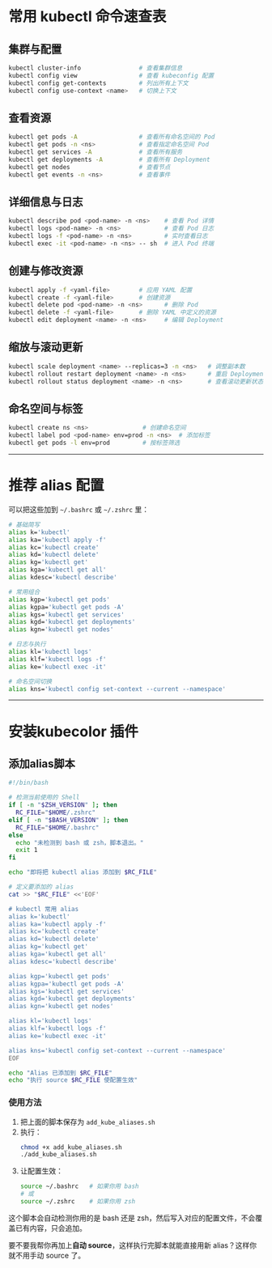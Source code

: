 

# 常用 kubectl 命令速查表

## 集群与配置
```bash
kubectl cluster-info                # 查看集群信息
kubectl config view                 # 查看 kubeconfig 配置
kubectl config get-contexts         # 列出所有上下文
kubectl config use-context <name>   # 切换上下文
```

## 查看资源
```bash
kubectl get pods -A                 # 查看所有命名空间的 Pod
kubectl get pods -n <ns>            # 查看指定命名空间 Pod
kubectl get services -A             # 查看所有服务
kubectl get deployments -A          # 查看所有 Deployment
kubectl get nodes                   # 查看节点
kubectl get events -n <ns>          # 查看事件
```

## 详细信息与日志
```bash
kubectl describe pod <pod-name> -n <ns>    # 查看 Pod 详情
kubectl logs <pod-name> -n <ns>            # 查看 Pod 日志
kubectl logs -f <pod-name> -n <ns>         # 实时查看日志
kubectl exec -it <pod-name> -n <ns> -- sh  # 进入 Pod 终端
```

## 创建与修改资源
```bash
kubectl apply -f <yaml-file>        # 应用 YAML 配置
kubectl create -f <yaml-file>       # 创建资源
kubectl delete pod <pod-name> -n <ns>      # 删除 Pod
kubectl delete -f <yaml-file>       # 删除 YAML 中定义的资源
kubectl edit deployment <name> -n <ns>     # 编辑 Deployment
```

## 缩放与滚动更新
```bash
kubectl scale deployment <name> --replicas=3 -n <ns>   # 调整副本数
kubectl rollout restart deployment <name> -n <ns>      # 重启 Deployment
kubectl rollout status deployment <name> -n <ns>       # 查看滚动更新状态
```

## 命名空间与标签
```bash
kubectl create ns <ns>               # 创建命名空间
kubectl label pod <pod-name> env=prod -n <ns>  # 添加标签
kubectl get pods -l env=prod         # 按标签筛选
```

---

# 推荐 alias 配置
可以把这些加到 `~/.bashrc` 或 `~/.zshrc` 里：

```bash
# 基础简写
alias k='kubectl'
alias ka='kubectl apply -f'
alias kc='kubectl create'
alias kd='kubectl delete'
alias kg='kubectl get'
alias kga='kubectl get all'
alias kdesc='kubectl describe'

# 常用组合
alias kgp='kubectl get pods'
alias kgpa='kubectl get pods -A'
alias kgs='kubectl get services'
alias kgd='kubectl get deployments'
alias kgn='kubectl get nodes'

# 日志与执行
alias kl='kubectl logs'
alias klf='kubectl logs -f'
alias ke='kubectl exec -it'

# 命名空间切换
alias kns='kubectl config set-context --current --namespace'
```

---



# 安装kubecolor 插件



## 添加alias脚本

```bash
#!/bin/bash

# 检测当前使用的 Shell
if [ -n "$ZSH_VERSION" ]; then
  RC_FILE="$HOME/.zshrc"
elif [ -n "$BASH_VERSION" ]; then
  RC_FILE="$HOME/.bashrc"
else
  echo "未检测到 bash 或 zsh，脚本退出。"
  exit 1
fi

echo "即将把 kubectl alias 添加到 $RC_FILE"

# 定义要添加的 alias
cat >> "$RC_FILE" <<'EOF'

# kubectl 常用 alias
alias k='kubectl'
alias ka='kubectl apply -f'
alias kc='kubectl create'
alias kd='kubectl delete'
alias kg='kubectl get'
alias kga='kubectl get all'
alias kdesc='kubectl describe'

alias kgp='kubectl get pods'
alias kgpa='kubectl get pods -A'
alias kgs='kubectl get services'
alias kgd='kubectl get deployments'
alias kgn='kubectl get nodes'

alias kl='kubectl logs'
alias klf='kubectl logs -f'
alias ke='kubectl exec -it'

alias kns='kubectl config set-context --current --namespace'
EOF

echo "Alias 已添加到 $RC_FILE"
echo "执行 source $RC_FILE 使配置生效"
```

### 使用方法
1. 把上面的脚本保存为 `add_kube_aliases.sh`
2. 执行：
   ```bash
   chmod +x add_kube_aliases.sh
   ./add_kube_aliases.sh
   ```
3. 让配置生效：
   ```bash
   source ~/.bashrc   # 如果你用 bash
   # 或
   source ~/.zshrc    # 如果你用 zsh
   ```

这个脚本会自动检测你用的是 bash 还是 zsh，然后写入对应的配置文件，不会覆盖已有内容，只会追加。  

要不要我帮你再加上**自动 source**，这样执行完脚本就能直接用新 alias？这样你就不用手动 source 了。